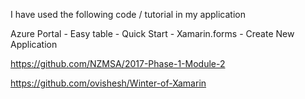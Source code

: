 I have used the following code / tutorial in my application

Azure Portal - Easy table - Quick Start - Xamarin.forms - Create New Application

https://github.com/NZMSA/2017-Phase-1-Module-2

https://github.com/ovishesh/Winter-of-Xamarin
